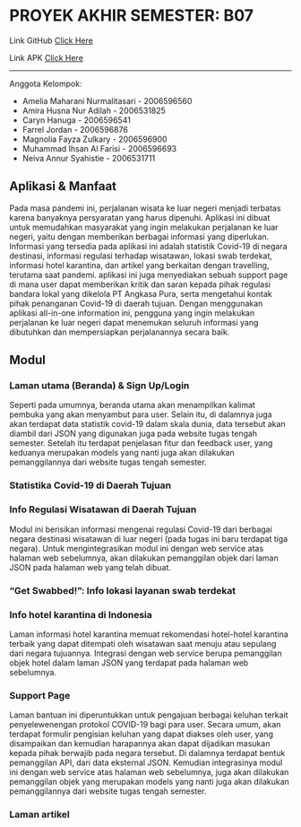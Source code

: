 # PROYEK AKHIR SEMESTER: B07

Link GitHub [Click Here](https://github.com/alfarisi17/b07uas.git)

Link APK [Click Here](https://github.com/alfarisi17/b07uas/releases)

---

Anggota Kelompok:

- Amelia Maharani Nurmalitasari - 2006596560
- Amira Husna Nur Adilah - 2006531825
- Caryn Hanuga - 2006596541
- Farrel Jordan - 2006596876
- Magnolia Fayza Zulkary - 2006596900
- Muhammad Ihsan Al Farisi - 2006596693
- Neiva Annur Syahistie - 2006531711

## Aplikasi & Manfaat

Pada masa pandemi ini, perjalanan wisata ke luar negeri menjadi terbatas karena banyaknya persyaratan yang harus
dipenuhi. Aplikasi ini dibuat untuk memudahkan masyarakat yang ingin melakukan perjalanan ke luar negeri, yaitu dengan
memberikan berbagai informasi yang diperlukan. Informasi yang tersedia pada aplikasi ini adalah statistik Covid-19 di
negara destinasi, informasi regulasi terhadap wisatawan, lokasi swab terdekat, informasi hotel karantina, dan artikel
yang berkaitan dengan travelling, terutama saat pandemi. aplikasi ini juga menyediakan sebuah support page di mana user
dapat memberikan kritik dan saran kepada pihak regulasi bandara lokal yang dikelola PT Angkasa Pura, serta mengetahui
kontak pihak penanganan Covid-19 di daerah tujuan. Dengan menggunakan aplikasi all-in-one information ini, pengguna yang
ingin melakukan perjalanan ke luar negeri dapat menemukan seluruh informasi yang dibutuhkan dan mempersiapkan
perjalanannya secara baik.

## Modul


### Laman utama (Beranda) & Sign Up/Login

Seperti pada umumnya, beranda utama akan menampilkan kalimat pembuka yang akan menyambut para user. Selain itu, di dalamnya juga akan terdapat data statistik covid-19 dalam skala dunia, data tersebut akan diambil dari JSON yang digunakan juga pada website tugas tengah semester. Setelah itu terdapat penjelasan fitur dan feedback user, yang keduanya merupakan models yang nanti juga akan dilakukan pemanggilannya dari website tugas tengah semester.

### Statistika Covid-19 di Daerah Tujuan


### Info Regulasi Wisatawan di Daerah Tujuan

Modul ini berisikan informasi mengenai regulasi Covid-19 dari berbagai negara destinasi wisatawan di luar negeri (pada tugas ini baru terdapat tiga negara). Untuk mengintegrasikan modul ini dengan web service atas halaman web sebelumnya, akan dilakukan pemanggilan objek dari laman JSON pada halaman web yang telah dibuat.

### “Get Swabbed!”: Info lokasi layanan swab terdekat


### Info hotel karantina di Indonesia

Laman informasi hotel karantina memuat rekomendasi hotel-hotel karantina terbaik yang dapat ditempati oleh wisatawan saat menuju atau sepulang dari negara tujuannya. Integrasi dengan web service berupa pemanggilan objek hotel dalam laman JSON yang terdapat pada halaman web sebelumnya.

### Support Page
Laman bantuan ini diperuntukkan untuk pengajuan berbagai keluhan terkait penyelewenengan protokol COVID-19 bagi para user. Secara umum, akan terdapat formulir pengisian keluhan yang dapat diakses oleh user, yang disampaikan dan kemudian harapannya akan dapat dijadikan masukan kepada pihak berwajib pada negara tersebut. Di dalamnya terdapat bentuk pemanggilan API, dari data eksternal JSON. Kemudian integrasinya modul ini dengan web service atas halaman web sebelumnya, juga akan dilakukan pemanggilan objek yang merupakan models yang nanti juga akan dilakukan pemanggilannya dari website tugas tengah semester.

### Laman artikel

